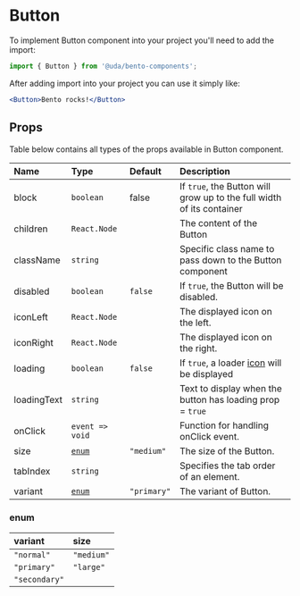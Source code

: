 # Button

To implement Button component into your project you'll need to add the import:

```jsx
import { Button } from '@uda/bento-components';
```

After adding import into your project you can use it simply like:

```jsx
<Button>Bento rocks!</Button>
```

## Props

Table below contains all types of the props available in Button component.

| Name        | Type            | Default     | Description                                                           |
| :---------- | :-------------- | :---------- | :-------------------------------------------------------------------- |
| block       | `boolean`       | false       | If `true`, the Button will grow up to the full width of its container |  |
| children    | `React.Node`    |             | The content of the Button                                             |
| className   | `string`        |             | Specific class name to pass down to the Button component              |
| disabled    | `boolean`       | `false`     | If `true`, the Button will be disabled.                               |
| iconLeft    | `React.Node`    |             | The displayed icon on the left.                                       |
| iconRight   | `React.Node`    |             | The displayed icon on the right.                                      |
| loading     | `boolean`       | `false`     | If `true`, a loader [icon](../Icon/README.md) will be displayed       |
| loadingText | `string`        |             | Text to display when the button has loading prop = `true`             |
| onClick     | `event => void` |             | Function for handling onClick event.                                  |
| size        | [`enum`](#enum) | `"medium"`  | The size of the Button.                                               |
| tabIndex    | `string`        |             | Specifies the tab order of an element.                                |
| variant     | [`enum`](#enum) | `"primary"` | The variant of Button.                                                |

### enum

| variant       | size       |
| :------------ | :--------- |
| `"normal"`    | `"medium"` |
| `"primary"`   | `"large"`  |
| `"secondary"` |            |

